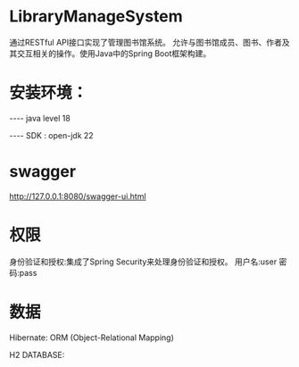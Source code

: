 # LibraryManageSystem
通过RESTful API接口实现了管理图书馆系统。
允许与图书馆成员、图书、作者及其交互相关的操作。使用Java中的Spring Boot框架构建。

# 安装环境：
---- java level 18

---- SDK : open-jdk 22

# swagger
http://127.0.0.1:8080/swagger-ui.html


# 权限
身份验证和授权:集成了Spring Security来处理身份验证和授权。
用户名:user 密码:pass

# 数据
Hibernate: ORM (Object-Relational Mapping)

H2 DATABASE: